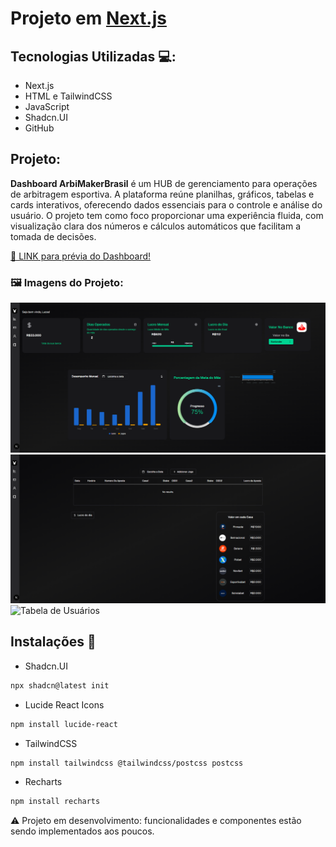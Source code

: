 # Projeto em [Next.js](https://nextjs.org)

## Tecnologias Utilizadas 💻:

- Next.js
- HTML e TailwindCSS
- JavaScript
- Shadcn.UI
- GitHub

## Projeto:

**Dashboard ArbiMakerBrasil** é um HUB de gerenciamento para operações de arbitragem esportiva. A plataforma reúne planilhas, gráficos, tabelas e cards interativos, oferecendo dados essenciais para o controle e análise do usuário. O projeto tem como foco proporcionar uma experiência fluida, com visualização clara dos números e cálculos automáticos que facilitam a tomada de decisões.

[🔗 LINK para prévia do Dashboard!](https://youtu.be/F52lYQiOvwU)

### 🖼️ Imagens do Projeto:

![Painel Principal](./public/fotos/Dashboard-painel.png)
![Tabela de Jogos](./public/fotos/Dashboard-jogos.png)
![Tabela de Usuários](./public/fotos/Dashboard-usuários.png)

## Instalações 🚀

- Shadcn.UI
```bash
npx shadcn@latest init
```
- Lucide React Icons
```bash
npm install lucide-react
```
- TailwindCSS
```bash
npm install tailwindcss @tailwindcss/postcss postcss
```
- Recharts
```bash
npm install recharts
```

⚠️ Projeto em desenvolvimento: funcionalidades e componentes estão sendo implementados aos poucos.